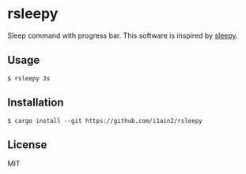# rsleepy

Sleep command with progress bar.
This software is inspired by [sleepy](https://github.com/mattn/sleepy).

## Usage

```shell
$ rsleepy 3s
```

## Installation

```shell
$ cargo install --git https://github.com/i1ain2/rsleepy
```

## License

MIT
